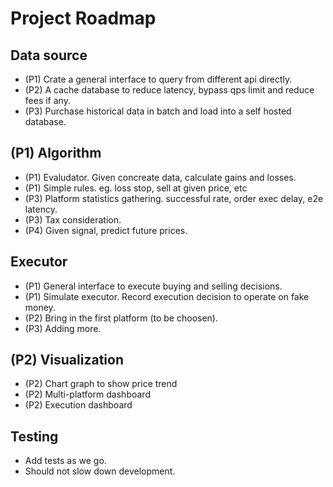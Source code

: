 # Project Roadmap

## Data source

* (P1) Crate a general interface to query from different api directly.
* (P2) A cache database to reduce latency, bypass qps limit and reduce fees if any.
* (P3) Purchase historical data in batch and load into a self hosted database.

## (P1) Algorithm

* (P1) Evaludator. Given concreate data, calculate gains and losses.
* (P1) Simple rules. eg. loss stop, sell at given price, etc
* (P3) Platform statistics gathering. successful rate, order exec delay, e2e latency. 
* (P3) Tax consideration.
* (P4) Given signal, predict future prices.

## Executor

* (P1) General interface to execute buying and selling decisions.
* (P1) Simulate executor. Record execution decision to operate on fake money.
* (P2) Bring in the first platform (to be choosen).
* (P3) Adding more.

## (P2) Visualization

* (P2) Chart graph to show price trend
* (P2) Multi-platform dashboard
* (P2) Execution dashboard

## Testing

* Add tests as we go.
* Should not slow down development.
